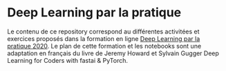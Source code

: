 # Deep Learning par la pratique

Le contenu de ce repository correspond au différentes activitées et exercices proposés dans la formation en ligne [Deep Learning par la pratique 2020](https://www.youtube.com/channel/UCWouMFWUTTCfH-ysyZsJFuw).
Le plan de cette formation et les notebooks sont une adaptation en français du livre de Jeremy Howard et Sylvain Gugger Deep Learning for Coders with fastai & PyTorch.

